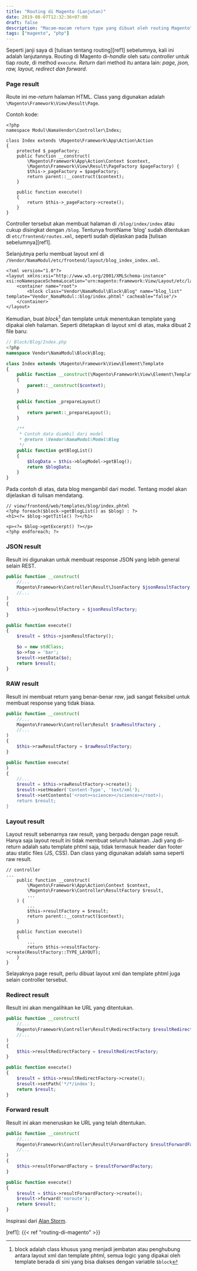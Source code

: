 ```yaml
---
title: "Routing di Magento (Lanjutan)"
date: 2019-08-07T12:32:36+07:00
draft: false
description: "Macam-macam return type yang dibuat oleh routing Magento"
tags: ["magento", "php"]
---
```


Seperti janji saya di [tulisan tentang routing][ref1] sebelumnya, kali ini adalah lanjutannya.
Routing di Magento di-_handle_ oleh satu _controller_ untuk tiap _route_, di method `execute`.
_Return_ dari method itu antara lain: _page, json, raw, layout, redirect dan forward_.<!--more-->

### Page result
Route ini me-_return_ halaman HTML.
Class yang digunakan adalah `\Magento\Framework\View\Result\Page`.

Contoh kode:
```
<?php
namespace Modul\NamaVendor\Controller\Index;

class Index extends \Magento\Framework\App\Action\Action
{
    protected $_pageFactory;
    public function __construct(
        \Magento\Framework\App\Action\Context $context,
        \Magento\Framework\View\Result\PageFactory $pageFactory) {
        $this->_pageFactory = $pageFactory;
        return parent::__construct($context);
    }

    public function execute()
    {
        return $this->_pageFactory->create();
    }
}
```
Controller tersebut akan membuat halaman di `/blog/index/index`
atau cukup disingkat dengan `/blog`.
Tentunya frontName 'blog' sudah ditentukan di `etc/frontend/routes.xml`,
seperti sudah dijelaskan pada [tulisan sebelumnya][ref1].

Selanjutnya perlu membuat layout xml di `/Vendor/NamaModul/etc/frontend/layout/blog_index_index.xml`.
```
<?xml version="1.0"?>
<layout xmlns:xsi="http://www.w3.org/2001/XMLSchema-instance" xsi:noNamespaceSchemaLocation="urn:magento:framework:View/Layout/etc/layout_generic.xsd">
    <container name="root">
        <block class="Vendor\NamaModul\Block\Blog" name="blog_list" template="Vendor_NamaModul::blog/index.phtml" cacheable="false"/>
    </container>
</layout>
```

Kemudian, buat _block_[^1] dan template untuk menentukan template yang dipakai oleh halaman.
Seperti ditetapkan di layout xml di atas, maka dibuat 2 file baru:
```php
// Block/Blog/Index.php
<?php
namespace Vendor\NamaModul\Block\Blog;

class Index extends \Magento\Framework\View\Element\Template
{
    public function __construct(\Magento\Framework\View\Element\Template\Context $context)
    {
        parent::__construct($context);
    }

    public function _prepareLayout()
    {
        return parent::_prepareLayout();
    }

    /**
     * Contoh data diambil dari model
     * @return \Vendor\NamaModul\Model\Blog
     */
    public function getBlogList()
    {
        $blogData = $this->blogModel->getBlog();
        return $blogData;
    }
}

```
Pada contoh di atas, data blog mengambil dari model.
Tentang model akan dijelaskan di tulisan mendatang.
```
// view/frontend/web/templates/blog/index.phtml
<?php foreach($block->getBlogList() as $blog) : ?>
<h1><?= $blog->getTitle() ?></h1>

<p><?= $blog->getExcerpt() ?></p>
<?php endforeach; ?>
```

### JSON result
Result ini digunakan untuk membuat response JSON yang lebih general selain REST.

```php
public function __construct(
    //...
    Magento\Framework\Controller\Result\JsonFactory $jsonResultFactory,
    //...        
)
{
    $this->jsonResultFactory = $jsonResultFactory;
}

public function execute()
{
    $result = $this->jsonResultFactory();

    $o = new stdClass;              
    $o->foo = 'bar';
    $result->setData($o);
    return $result;              
}
```

### RAW result
Result ini membuat return yang benar-benar _raw_,
jadi sangat fleksibel untuk membuat response yang tidak biasa.

```php
public function __construct(
    //...
    Magento\Framework\Controller\Result $rawResultFactory ,
    //...        
)
{
    $this->rawResultFactory = $rawResultFactory;
}

public function execute(
)
{
    //...
    $result = $this->rawResultFactory->create();
    $result->setHeader('Content-Type', 'text/xml');
    $result->setContents('<root><science></science></root>);
    return $result;
}
```

### Layout result
Layout result sebenarnya raw result, yang berpadu dengan page result.
Hanya saja layout result ini tidak membuat seluruh halaman.
Jadi yang di-return adalah satu template phtml saja,
tidak termasuk header dan footer atau static files (JS, CSS).
Dan class yang digunakan adalah sama seperti raw result.
```
// controller
...
    public function __construct(
        \Magento\Framework\App\Action\Context $context,
        \Magento\Framework\Controller\ResultFactory $result,
        ...
    ) {
        ...
        $this->resultFactory = $result;
        return parent::__construct($context);
    }

    public function execute()
    {
        ...
        return $this->resultFactory->create(ResultFactory::TYPE_LAYOUT);
    }
}
```

Selayaknya page result, perlu dibuat layout xml dan template phtml juga selain controller tersebut.

### Redirect result
Result ini akan mengalihkan ke URL yang ditentukan.

```php
public function __construct(
    //...
    Magento\Framework\Controller\Result\RedirectFactory $resultRedirectFactory
    //...        
)
{
    $this->resultRedirectFactory = $resultRedirectFactory;
}

public function execute()
{
    $result = $this->resultRedirectFactory->create();
    $result->setPath('*/*/index');
    return $result;
}
```

### Forward result
Result ini akan meneruskan ke URL yang telah ditentukan.

```php
public function __construct(
    //...
    Magento\Framework\Controller\Result\ForwardFactory $resultForwardFactory
    //...        
)
{
    $this->resultForwardFactory = $resultForwardFactory;
}

public function execute()
{
    $result = $this->resultForwardFactory->create();
    $result->forward('noroute');    
    return $result;
}
```

Inspirasi dari [Alan Storm][ref2].


[^1]: block adalah class khusus yang menjadi jembatan atau penghubung antara layout xml dan template phtml, semua logic yang dipakai oleh template berada di sini yang bisa diakses dengan variable `$block`

[ref1]: {{< ref "routing-di-magento" >}}

[ref2]: https://alanstorm.com/magento-2-controller-result-objects/